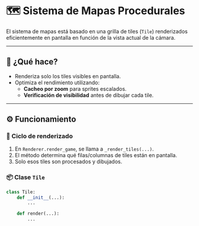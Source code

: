 # 🗺️ Sistema de Mapas Procedurales

El sistema de mapas está basado en una grilla de tiles (`Tile`) renderizados eficientemente en pantalla en función de la vista actual de la cámara.

---

## 📌 ¿Qué hace?

- Renderiza solo los tiles visibles en pantalla.
- Optimiza el rendimiento utilizando:
  - **Cacheo por zoom** para sprites escalados.
  - **Verificación de visibilidad** antes de dibujar cada tile.

---

## ⚙️ Funcionamiento

### 🔁 Ciclo de renderizado

1. En `Renderer.render_game`, se llama a `_render_tiles(...)`.
2. El método determina qué filas/columnas de tiles están en pantalla.
3. Solo esos tiles son procesados y dibujados.

### 📦 Clase `Tile`

```python
class Tile:
    def __init__(...):
        ...

    def render(...):
        ...